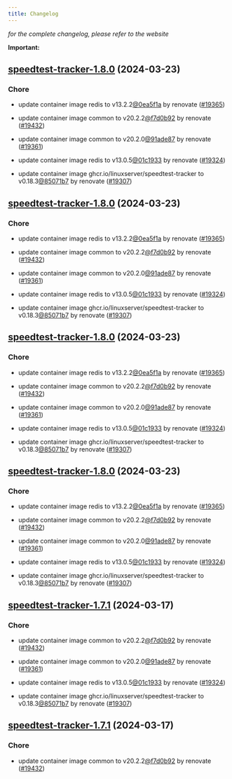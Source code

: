 ```yaml
---
title: Changelog
---
```



*for the complete changelog, please refer to the website*

**Important:**


## [speedtest-tracker-1.8.0](https://github.com/truecharts/charts/compare/speedtest-tracker-1.6.0...speedtest-tracker-1.8.0) (2024-03-23)

### Chore



- update container image redis to v13.2.2[@0ea5f1a](https://github.com/0ea5f1a) by renovate ([#19365](https://github.com/truecharts/charts/issues/19365))

- update container image common to v20.2.2[@f7d0b92](https://github.com/f7d0b92) by renovate ([#19432](https://github.com/truecharts/charts/issues/19432))

- update container image common to v20.2.0[@91ade87](https://github.com/91ade87) by renovate ([#19361](https://github.com/truecharts/charts/issues/19361))

- update container image redis to v13.0.5[@01c1933](https://github.com/01c1933) by renovate ([#19324](https://github.com/truecharts/charts/issues/19324))

- update container image ghcr.io/linuxserver/speedtest-tracker to v0.18.3[@85071b7](https://github.com/85071b7) by renovate ([#19307](https://github.com/truecharts/charts/issues/19307))


## [speedtest-tracker-1.8.0](https://github.com/truecharts/charts/compare/speedtest-tracker-1.6.0...speedtest-tracker-1.8.0) (2024-03-23)

### Chore



- update container image redis to v13.2.2[@0ea5f1a](https://github.com/0ea5f1a) by renovate ([#19365](https://github.com/truecharts/charts/issues/19365))

- update container image common to v20.2.2[@f7d0b92](https://github.com/f7d0b92) by renovate ([#19432](https://github.com/truecharts/charts/issues/19432))

- update container image common to v20.2.0[@91ade87](https://github.com/91ade87) by renovate ([#19361](https://github.com/truecharts/charts/issues/19361))

- update container image redis to v13.0.5[@01c1933](https://github.com/01c1933) by renovate ([#19324](https://github.com/truecharts/charts/issues/19324))

- update container image ghcr.io/linuxserver/speedtest-tracker to v0.18.3[@85071b7](https://github.com/85071b7) by renovate ([#19307](https://github.com/truecharts/charts/issues/19307))


## [speedtest-tracker-1.8.0](https://github.com/truecharts/charts/compare/speedtest-tracker-1.6.0...speedtest-tracker-1.8.0) (2024-03-23)

### Chore



- update container image redis to v13.2.2[@0ea5f1a](https://github.com/0ea5f1a) by renovate ([#19365](https://github.com/truecharts/charts/issues/19365))

- update container image common to v20.2.2[@f7d0b92](https://github.com/f7d0b92) by renovate ([#19432](https://github.com/truecharts/charts/issues/19432))

- update container image common to v20.2.0[@91ade87](https://github.com/91ade87) by renovate ([#19361](https://github.com/truecharts/charts/issues/19361))

- update container image redis to v13.0.5[@01c1933](https://github.com/01c1933) by renovate ([#19324](https://github.com/truecharts/charts/issues/19324))

- update container image ghcr.io/linuxserver/speedtest-tracker to v0.18.3[@85071b7](https://github.com/85071b7) by renovate ([#19307](https://github.com/truecharts/charts/issues/19307))


## [speedtest-tracker-1.8.0](https://github.com/truecharts/charts/compare/speedtest-tracker-1.6.0...speedtest-tracker-1.8.0) (2024-03-23)

### Chore



- update container image redis to v13.2.2[@0ea5f1a](https://github.com/0ea5f1a) by renovate ([#19365](https://github.com/truecharts/charts/issues/19365))

- update container image common to v20.2.2[@f7d0b92](https://github.com/f7d0b92) by renovate ([#19432](https://github.com/truecharts/charts/issues/19432))

- update container image common to v20.2.0[@91ade87](https://github.com/91ade87) by renovate ([#19361](https://github.com/truecharts/charts/issues/19361))

- update container image redis to v13.0.5[@01c1933](https://github.com/01c1933) by renovate ([#19324](https://github.com/truecharts/charts/issues/19324))

- update container image ghcr.io/linuxserver/speedtest-tracker to v0.18.3[@85071b7](https://github.com/85071b7) by renovate ([#19307](https://github.com/truecharts/charts/issues/19307))


## [speedtest-tracker-1.7.1](https://github.com/truecharts/charts/compare/speedtest-tracker-1.6.0...speedtest-tracker-1.7.1) (2024-03-17)

### Chore



- update container image common to v20.2.2[@f7d0b92](https://github.com/f7d0b92) by renovate ([#19432](https://github.com/truecharts/charts/issues/19432))

- update container image common to v20.2.0[@91ade87](https://github.com/91ade87) by renovate ([#19361](https://github.com/truecharts/charts/issues/19361))

- update container image redis to v13.0.5[@01c1933](https://github.com/01c1933) by renovate ([#19324](https://github.com/truecharts/charts/issues/19324))

- update container image ghcr.io/linuxserver/speedtest-tracker to v0.18.3[@85071b7](https://github.com/85071b7) by renovate ([#19307](https://github.com/truecharts/charts/issues/19307))


## [speedtest-tracker-1.7.1](https://github.com/truecharts/charts/compare/speedtest-tracker-1.6.0...speedtest-tracker-1.7.1) (2024-03-17)

### Chore



- update container image common to v20.2.2[@f7d0b92](https://github.com/f7d0b92) by renovate ([#19432](https://github.com/truecharts/charts/issues/19432))
